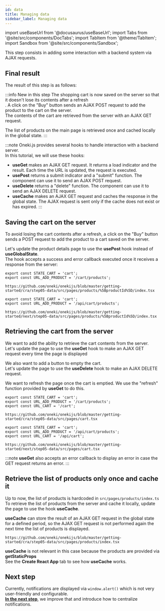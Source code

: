 ```yaml
---
id: data
title: Managing data
sidebar_label: Managing data
---
```


import useBaseUrl from '@docusaurus/useBaseUrl';
import Tabs from '@site/src/components/DocTabs';
import TabItem from '@theme/TabItem';
import Sandbox from '@site/src/components/Sandbox';

This step consists in adding some interaction with a backend system via AJAX requests.

## Final result

The result of this step is as follows:

:::info New in this step
The shopping cart is now saved on the server so that it doesn't lose its contents after a refresh<br/>.
A click on the "Buy" button sends an AJAX POST request to add the product to the cart on the server.<br/>
The contents of the cart are retrieved from the server with an AJAX GET request.

The list of products on the main page is retrieved once and cached locally in the global state.
:::

<Tabs>
  <TabItem value="cra">
    <Sandbox
    name="step05-data"
    type="getting-started/cra"
    view="preview"
    height="600"
    modules={['/src/index.tsx','/src/pages/products/index.tsx']}
    />
  </TabItem>
  <TabItem value="next">
    <Sandbox
      name="step05-data"
      type="getting-started/next"
      view="preview"
      height="600"
      modules={['/src/pages/index.tsx','/src/pages/_app.tsx']}
      />
  </TabItem>

</Tabs>

:::note
Oneki.js provides several hooks to handle interaction with a backend server.<br/>
In this tutorial, we will use these hooks:

- **useGet** makes an AJAX GET request. It returns a load indicator and the result. Each time the URL is updated, the request is executed.
- **usePost** returns a submit indicator and a "submit" function. The component can use it to send an AJAX POST request.
- **useDelete** returns a "delete" function. The component can use it to send an AJAX DELETE request.
- **useCache** makes an AJAX GET request and caches the response in the global state. The AJAX request is sent only if the cache does not exist or has expired.
:::

## Saving the cart on the server
To avoid losing the cart contents after a refresh, a click on the "Buy" button sends a POST request to add the product to a cart saved on the server.

Let's update the product details page to use the **usePost** hook instead of **useGlobalState**.<br/>
The hook accepts a success and error callback executed once it receives a response from the server:

<Tabs>
  <TabItem value="cra">
    
  ```tsx {2} title="src/modules/core/libs/constants.ts"
  export const STATE_CART = 'cart';
  export const URL_ADD_PRODUCT = '/cart/products';
  ```

  <p/>

  ```tsx reference
  https://github.com/oneki/onekijs/blob/master/getting-started/cra/step05-data/src/pages/products/%5BproductId%5D/index.tsx
  ```

  </TabItem>
  <TabItem value="next">

  ```tsx {2} title="src/modules/core/libs/constants.ts"
  export const STATE_CART = 'cart';
  export const URL_ADD_PRODUCT = '/api/cart/products';
  ```
  
  <p/>

  ```tsx reference
  https://github.com/oneki/onekijs/blob/master/getting-started/next/step05-data/src/pages/products/%5BproductId%5D/index.tsx
  ```
  </TabItem>

</Tabs>

## Retrieving the cart from the server
We want to add the ability to retrieve the cart contents from the server.<br/>
Let's update the page to use the **useGet** hook to make an AJAX GET request every time the page is displayed
<p/>
We also want to add a button to empty the cart.<br/>
Let's update the page to use the <b>useDelete</b> hook to make an AJAX DELETE request. 

We want to refresh the page once the cart is emptied. We use the "refresh" function provided by **useGet** to do this.
<Tabs>
  <TabItem value="cra">

  ```tsx {3} title="src/modules/core/libs/constants.ts"
  export const STATE_CART = 'cart';
  export const URL_ADD_PRODUCT = '/cart/products';
  export const URL_CART = '/cart';
  ```
  <p/>

  ```tsx reference
  https://github.com/oneki/onekijs/blob/master/getting-started/cra/step05-data/src/pages/cart.tsx
  ```

  </TabItem>
  <TabItem value="next">

```tsx {3} title="src/modules/core/libs/constants.ts"
export const STATE_CART = 'cart';
export const URL_ADD_PRODUCT = '/api/cart/products';
export const URL_CART = '/api/cart';
```
  <p/>

  ```tsx reference
  https://github.com/oneki/onekijs/blob/master/getting-started/next/step05-data/src/pages/cart.tsx
  ```
  </TabItem>

</Tabs>

:::note
**useGet** also accepts an error callback to display an error in case the GET request returns an error.
:::


## Retrieve the list of products only once and cache it
Up to now, the list of products is hardcoded in `src/pages/products/index.ts`<br/>
To retrieve the list of products from the server and cache it locally, update the page to use the hook **useCache**.

**useCache** can store the result of an AJAX GET request in the global state for a defined period, so the AJAX GET request is not performed again the next time the list of products is displayed.

<Tabs>
  <TabItem value="cra">

  ```tsx reference 
  https://github.com/oneki/onekijs/blob/master/getting-started/cra/step05-data/src/pages/products/index.tsx
  ```

  </TabItem>
  <TabItem value="next">

  **useCache** is not relevant in this case because the products are provided via **getStaticProps**<br/>
  See the <b>Create React App</b> tab to see how <b>useCache</b> works.
  </TabItem>

</Tabs>

## Next step
Currently, notifications are displayed via `window.alert()` which is not very user-friendly and configurable.<br/>
**[In the next step](notification)**, we improve that and introduce how to centralize notifications.
